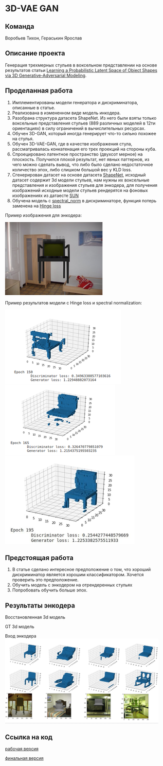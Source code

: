 # 3D-VAE GAN

## Команда

Воробьев Тихон, Гераськин Ярослав

## Описание проекта

Генерация трехмерных стульев в воксельном представлении на основе результатов статьи [Learning a Probabilistic Latent Space of Object Shapes via 3D Generative-Adversarial Modeling](https://arxiv.org/pdf/1610.07584.pdf).

## Проделанная работа

1. Имплементированы модели генератора и дискриминатора, описанные в статье.
2. Реализована в измененном виде модель инкодера.
3. Разобрана структура датасета ShapeNet. Из него были взяты только воксельные представления стульев (889 различных моделей в 12ти ориентациях) в силу ограничений в вычислительных ресурсах.
4. Обучен 3D-GAN, который иногда генерирует что-то сильно похожее на стулья.
5. Обучен 3D-VAE-GAN, где в качестве изображения стула, рассматривалась конкатенация его трех проекций на стороны куба.
6. Спроецировано латентное пространство (двухсот мерное) на плоскость. Получился плохой результат, нет явных паттернов, из чего можно сделать вывод, что либо было сделано недостаточное количество эпох, либо слишком большой вес у KLD loss.
7. Сгенерирован датасет на основе датасета [ShapeNet](https://shapenet.org/), исходный датасет содержит 3d модели стульев, нам нужны их воксельные представления и изображения стульев для энкодера, для получения изображений исходные модели стульев рендерятся на фоновых изображениях из датаесте [SUN](https://groups.csail.mit.edu/vision/SUN/hierarchy.html)
8. Обучена модель с [spectral_norm](https://arxiv.org/abs/1802.05957) в дискриминаторе, функция потерь заменена на [Hinge loss](https://arxiv.org/pdf/1705.02894v2.pdf)

Пример изображения для энкодера:

![Пример изображения для энкодера](images/render_example.png)

Пример результатов модели с Hinge loss и spectral normalization:

![Пример результатов модели](images/hinge_results1.png)
![Пример результатов модели](images/hinge_results2.png)
![Пример результатов модели](images/hinge_results3.png)

## Предстоящая работа

1. В статье сделано интересное предположение о том, что хороший дискриминатор является хорошим классификатором. Хочется проверить это предположение.
2. Обучить модель с энкодером на отрендеренных стульях
3. Попробовать обучить больше эпох.

## Результаты энкодера

Восстановленная 3d модель

GT 3d модель

Вход энкодера
![Результаты энкодера](images/encoder_results.png)

## Ссылка на код

[рабочая версия](https://colab.research.google.com/drive/1M8HrZ12AY7MStRwYQOKsde6miO6rGb_4?usp=sharing)

[финальная версия](https://colab.research.google.com/drive/1M8HrZ12AY7MStRwYQOKsde6miO6rGb_4?usp=sharing)
